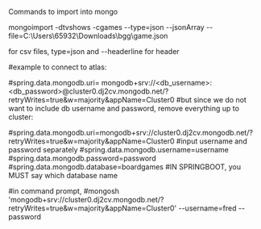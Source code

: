 Commands to import into mongo

mongoimport -dtvshows -cgames --type=json --jsonArray --file=C:\Users\65932\Downloads\bgg\game.json

for csv files, type=json and --headerline for header





#example to connect to atlas:

#spring.data.mongodb.uri= mongodb+srv://<db_username>:<db_password>@cluster0.dj2cv.mongodb.net/?retryWrites=true&w=majority&appName=Cluster0
#but since we do not want to include db username and password, remove everything up to cluster:

#spring.data.mongodb.uri=mongodb+srv://cluster0.dj2cv.mongodb.net/?retryWrites=true&w=majority&appName=Cluster0
#input username and password separately
#spring.data.mongodb.username=username
#spring.data.mongodb.password=password
#spring.data.mongodb.database=boardgames
#IN SPRINGBOOT, you MUST say which database name


#in command prompt,
#mongosh 'mongodb+srv://cluster0.dj2cv.mongodb.net/?retryWrites=true&w=majority&appName=Cluster0' --username=fred --password
